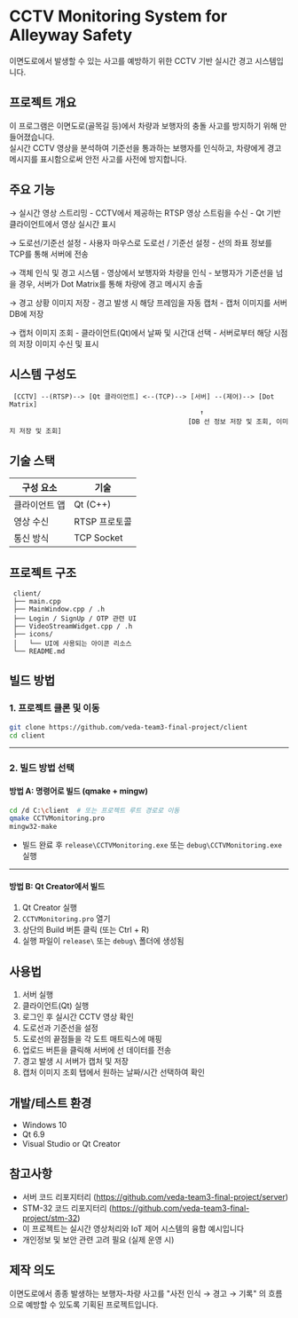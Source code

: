 # CCTV Monitoring System for Alleyway Safety

이면도로에서 발생할 수 있는 사고를 예방하기 위한 CCTV 기반 실시간 경고 시스템입니다.

## 프로젝트 개요

이 프로그램은 이면도로(골목길 등)에서 차량과 보행자의 충돌 사고를 방지하기 위해 만들어졌습니다.  
실시간 CCTV 영상을 분석하여 기준선을 통과하는 보행자를 인식하고, 차량에게 경고 메시지를 표시함으로써 안전 사고를 사전에 방지합니다.


## 주요 기능

 → 실시간 영상 스트리밍
     - CCTV에서 제공하는 RTSP 영상 스트림을 수신
     - Qt 기반 클라이언트에서 영상 실시간 표시
     
→ 도로선/기준선 설정
     - 사용자 마우스로 도로선 / 기준선 설정
     - 선의 좌표 정보를 TCP를 통해 서버에 전송
     
→ 객체 인식 및 경고 시스템
     - 영상에서 보행자와 차량을 인식
     - 보행자가 기준선을 넘을 경우, 서버가 Dot Matrix를 통해 차량에 경고 메시지 송출
     
→ 경고 상황 이미지 저장
     - 경고 발생 시 해당 프레임을 자동 캡처
     - 캡처 이미지를 서버 DB에 저장
     
→ 캡처 이미지 조회
     - 클라이언트(Qt)에서 날짜 및 시간대 선택
     - 서버로부터 해당 시점의 저장 이미지 수신 및 표시


## 시스템 구성도

     [CCTV] --(RTSP)--> [Qt 클라이언트] <--(TCP)--> [서버] --(제어)--> [Dot Matrix]
                                                    ↑
                                                 [DB 선 정보 저장 및 조회, 이미지 저장 및 조회]



## 기술 스택

| 구성 요소       | 기술 |
|----------------|------|
| 클라이언트 앱   | Qt (C++) |
| 영상 수신       | RTSP 프로토콜 |
| 통신 방식       | TCP Socket |


## 프로젝트 구조

     client/
     ├── main.cpp
     ├── MainWindow.cpp / .h
     ├── Login / SignUp / OTP 관련 UI
     ├── VideoStreamWidget.cpp / .h
     ├── icons/
     │   └── UI에 사용되는 아이콘 리소스
     └── README.md

## 빌드 방법

### 1. 프로젝트 클론 및 이동

```bash
git clone https://github.com/veda-team3-final-project/client
cd client
```

---

### 2. 빌드 방법 선택

#### 방법 A: 명령어로 빌드 (qmake + mingw)

```bash
cd /d C:\client  # 또는 프로젝트 루트 경로로 이동
qmake CCTVMonitoring.pro
mingw32-make
```

- 빌드 완료 후 `release\CCTVMonitoring.exe` 또는 `debug\CCTVMonitoring.exe` 실행

---

#### 방법 B: Qt Creator에서 빌드

1. Qt Creator 실행  
2. `CCTVMonitoring.pro` 열기  
3. 상단의 Build 버튼 클릭 (또는 Ctrl + R)  
4. 실행 파일이 `release\` 또는 `debug\` 폴더에 생성됨



## 사용법

1. 서버 실행
2. 클라이언트(Qt) 실행
3. 로그인 후 실시간 CCTV 영상 확인
4. 도로선과 기준선을 설정
5. 도로선의 끝점들을 각 도트 매트릭스에 매핑
6. 업로드 버튼을 클릭해 서버에 선 데이터를 전송
7. 경고 발생 시 서버가 캡처 및 저장
8. 캡처 이미지 조회 탭에서 원하는 날짜/시간 선택하여 확인


## 개발/테스트 환경

- Windows 10
- Qt 6.9
- Visual Studio or Qt Creator


## 참고사항

- 서버 코드 리포지터리 (https://github.com/veda-team3-final-project/server)
- STM-32 코드 리포지터리 (https://github.com/veda-team3-final-project/stm-32)
- 이 프로젝트는 실시간 영상처리와 IoT 제어 시스템의 융합 예시입니다
- 개인정보 및 보안 관련 고려 필요 (실제 운영 시)


## 제작 의도

이면도로에서 종종 발생하는 보행자-차량 사고를 "사전 인식 → 경고 → 기록" 의 흐름으로 예방할 수 있도록 기획된 프로젝트입니다.
